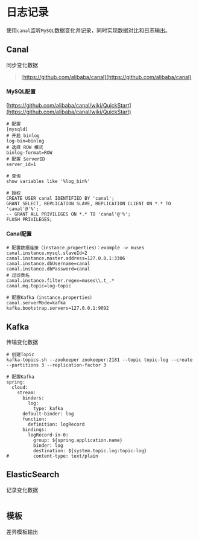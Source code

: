 # 日志记录

使用`canal`监听`MySQL`数据变化并记录，同时实现数据对比和日志输出。

## Canal

同步变化数据

> [https://github.com/alibaba/canal](https://github.com/alibaba/canal)

#### MySQL配置

[https://github.com/alibaba/canal/wiki/QuickStart](https://github.com/alibaba/canal/wiki/QuickStart)

```
# 配置
[mysqld]
# 开启 binlog
log-bin=binlog
# 选择 ROW 模式
binlog-format=ROW
# 配置 ServerID
server_id=1

# 查询
show variables like '%log_bin%'

# 授权
CREATE USER canal IDENTIFIED BY 'canal';
GRANT SELECT, REPLICATION SLAVE, REPLICATION CLIENT ON *.* TO 'canal'@'%';
-- GRANT ALL PRIVILEGES ON *.* TO 'canal'@'%';
FLUSH PRIVILEGES;
```

#### Canal配置

```
# 配置数据连接（instance.properties）：example -> muses
canal.instance.mysql.slaveId=2
canal.instance.master.address=127.0.0.1:3306
canal.instance.dbUsername=canal
canal.instance.dbPassword=canal
# 过滤表名
canal.instance.filter.regex=muses\\.t_.*
canal.mq.topic=log-topic

# 配置Kafka（instance.properties）
canal.serverMode=kafka
kafka.bootstrap.servers=127.0.0.1:9092
```

## Kafka

传输变化数据

```
# 创建Topic
kafka-topics.sh --zookeeper zookeeper:2181 --topic topic-log --create --partitions 3 --replication-factor 3

# 配置Kafka
spring:
  cloud:
    stream:
      binders:
        log:
          type: kafka
      default-binder: log
      function:
        definition: logRecord
      bindings:
        logRecord-in-0:
          group: ${spring.application.name}
          binder: log
          destination: ${system.topic.log:topic-log}
#         content-type: text/plain
```

## ElasticSearch

记录变化数据

```
```

## 模板

差异模板输出

```
```
